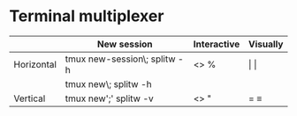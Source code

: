 Terminal multiplexer
===
| | New session                              | Interactive | Visually
|-|-|-|-|
| Horizontal | tmux new-session\\; splitw -h | <> %        | \\| \\|
|            | tmux new\\; splitw -h         |
| Vertical   | tmux new';' splitw -v         | <> "        | = &#x2261;
